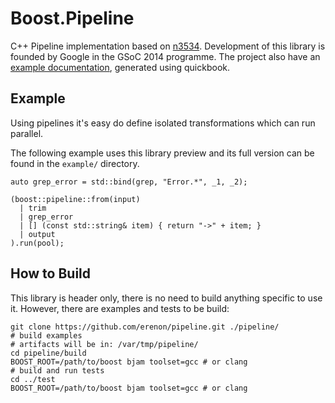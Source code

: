 Boost.Pipeline
==============

C++ Pipeline implementation based on [n3534][0]. 
Development of this library is founded by Google in the GSoC 2014 programme.
The project also have an [example documentation][1], generated using quickbook.

Example
-------

Using pipelines it's easy do define isolated transformations which can run parallel.

The following example uses this library preview and its full version can be found in the `example/` directory.

    auto grep_error = std::bind(grep, "Error.*", _1, _2);

    (boost::pipeline::from(input)
      | trim
      | grep_error
      | [] (const std::string& item) { return "->" + item; }
      | output
    ).run(pool);
  
  
How to Build
------------

This library is header only, there is no need to build anything specific to use it.
However, there are examples and tests to be build:

    git clone https://github.com/erenon/pipeline.git ./pipeline/
    # build examples
    # artifacts will be in: /var/tmp/pipeline/
    cd pipeline/build
    BOOST_ROOT=/path/to/boost bjam toolset=gcc # or clang
    # build and run tests
    cd ../test
    BOOST_ROOT=/path/to/boost bjam toolset=gcc # or clang

[0]: http://www.open-std.org/jtc1/sc22/wg21/docs/papers/2013/n3534.html
[1]: http://erenon.hu/pipeline/
